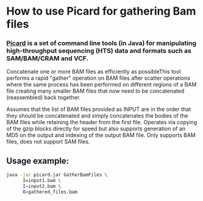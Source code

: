# How to use Picard for gathering Bam files
### [Picard](http://broadinstitute.github.io/picard/) is a set of command line tools (in Java) for manipulating high-throughput sequencing (HTS) data and formats such as SAM/BAM/CRAM and VCF.
Concatenate one or more BAM files as efficiently as possibleThis tool performs a rapid "gather" operation on BAM files after scatter operations where the same process has been performed on different regions of a BAM file creating many smaller BAM files that now need to be concatenated (reassembled) back together.  
  
Assumes that the list of BAM files provided as INPUT are in the order that they should be concatenated and simply concatenates the bodies of the BAM files while retaining the header from the first file. Operates via copying of the gzip blocks directly for speed but also supports generation of an MD5 on the output and indexing of the output BAM file. Only supports BAM files, does not support SAM files.
## Usage example:
```bash
java -jar picard.jar GatherBamFiles \
      I=input1.bam \ 
      I=input2.bam \ 
      O=gathered_files.bam
```
